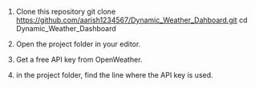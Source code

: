 1. Clone this repository
git clone
https://github.com/aarish1234567/Dynamic_Weather_Dahboard.git
cd Dynamic_Weather_Dashboard

2. Open the project folder in your editor.
3. Get a free API key from OpenWeather.
4. in the project folder, find the line where the API key is used.
